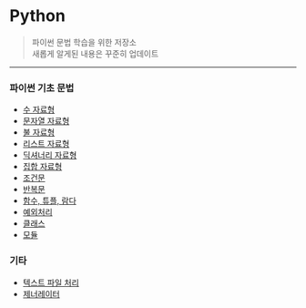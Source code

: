 # Python
>파이썬 문법 학습을 위한 저장소   
>새롭게 알게된 내용은 꾸준히 업데이트   
----------------------------------------------------------------------------------------------------------------------
### 파이썬 기초 문법
* [수 자료형](https://github.com/vive0508/TIL/blob/main/Python/grammar_number.md)
* [문자열 자료형](https://github.com/vive0508/TIL/blob/main/Python/grammar_string.md)
* [불 자료형](https://github.com/vive0508/TIL/blob/main/Python/grammar_boolean.md)
* [리스트 자료형](https://github.com/vive0508/TIL/blob/main/Python/grammar_list.md)
* [딕셔너리 자료형](https://github.com/vive0508/TIL/blob/main/Python/grammar_dictionary.md)
* [집합 자료형](https://github.com/vive0508/TIL/blob/main/Python/grammar_set.md)
* [조건문](https://github.com/vive0508/TIL/blob/main/Python/grammar_condition.md)
* [반복문](https://github.com/vive0508/TIL/blob/main/Python/grammar_loop.md)
* [함수, 튜플, 람다](https://github.com/vive0508/TIL/blob/main/Python/grammar_function.md)
* [예외처리](https://github.com/vive0508/TIL/blob/main/Python/grammar_exception_handling.md)
* [클래스](https://github.com/vive0508/TIL/blob/main/Python/grammar_class.md)
* [모듈](https://github.com/vive0508/TIL/blob/main/Python/grammar_module.md)

### 기타
* [텍스트 파일 처리](https://github.com/vive0508/TIL/blob/main/Python/ETC_file_handling.md)
* [제너레이터](https://github.com/vive0508/TIL/blob/main/Python/ETC_generator.md)
